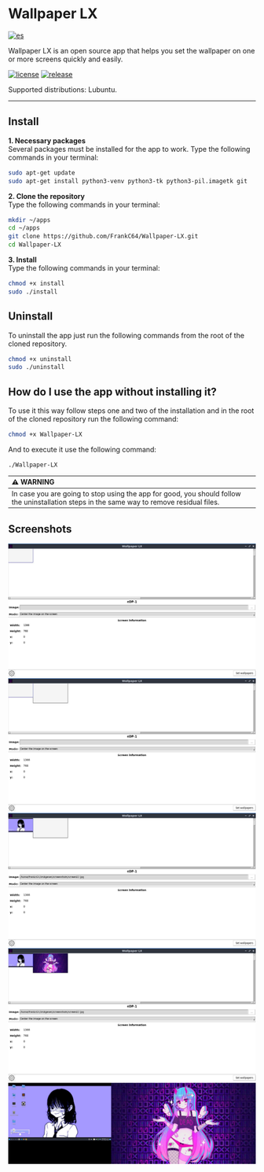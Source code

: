 # Wallpaper LX
[![es](https://img.shields.io/badge/lang-es-green.svg)](https://github.com/FrankC64/Wallpaper-LX/blob/main/README.es.md)

Wallpaper LX is an open source app that helps you set the wallpaper on one or more screens quickly and easily.

[![license](https://img.shields.io/badge/license-GPL-blue.svg)]()
[![release](https://img.shields.io/badge/release-v1.0-blue.svg)]()

Supported distributions: Lubuntu.

---

## Install
**1. Necessary packages**<br>
Several packages must be installed for the app to work. Type the following commands in your terminal:

```bash
sudo apt-get update
sudo apt-get install python3-venv python3-tk python3-pil.imagetk git
```

**2. Clone the repository**<br>
Type the following commands in your terminal:

```bash
mkdir ~/apps
cd ~/apps
git clone https://github.com/FrankC64/Wallpaper-LX.git
cd Wallpaper-LX
```

**3. Install**<br>
Type the following commands in your terminal:

```bash
chmod +x install
sudo ./install
```

## Uninstall
To uninstall the app just run the following commands from the root of the cloned repository.

```bash
chmod +x uninstall
sudo ./uninstall
```

## How do I use the app without installing it?
To use it this way follow steps one and two of the installation and in the root of the cloned repository run the following command:

```bash
chmod +x Wallpaper-LX
```

And to execute it use the following command:

```bash
./Wallpaper-LX
```

| :warning: WARNING |
|:-----------------------------------------|
| In case you are going to stop using the app for good, you should follow the uninstallation steps in the same way to remove residual files. |

## Screenshots
<img src="https://raw.githubusercontent.com/FrankC64/Wallpaper-LX/master/screenshots/one-screen.jpg">
<img src="https://raw.githubusercontent.com/FrankC64/Wallpaper-LX/master/screenshots/two-screen.jpg">
<img src="https://raw.githubusercontent.com/FrankC64/Wallpaper-LX/master/screenshots/two-screen-one-image.jpg">
<img src="https://raw.githubusercontent.com/FrankC64/Wallpaper-LX/master/screenshots/two-screen-two-image.jpg">
<img src="https://raw.githubusercontent.com/FrankC64/Wallpaper-LX/master/screenshots/two-screen-wallpaper.jpg">
